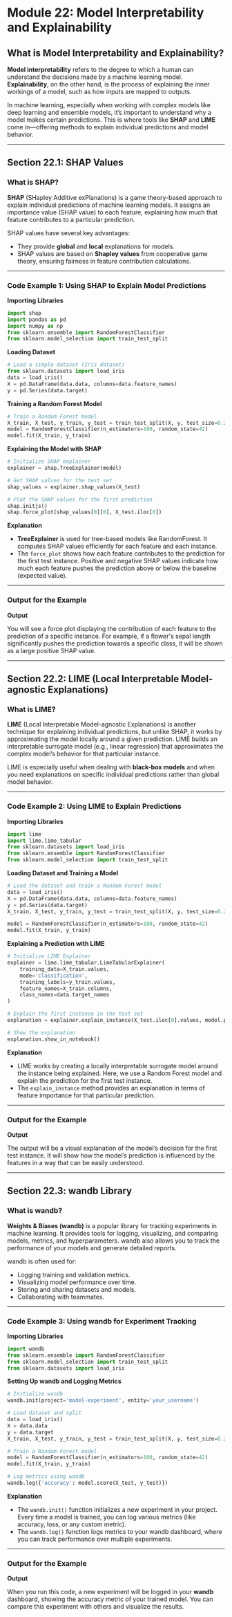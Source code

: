 # Module 22: Model Interpretability and Explainability

## What is Model Interpretability and Explainability?

**Model interpretability** refers to the degree to which a human can understand the decisions made by a machine learning model. **Explainability**, on the other hand, is the process of explaining the inner workings of a model, such as how inputs are mapped to outputs.

In machine learning, especially when working with complex models like deep learning and ensemble models, it’s important to understand why a model makes certain predictions. This is where tools like **SHAP** and **LIME** come in—offering methods to explain individual predictions and model behavior.

---

## Section 22.1: SHAP Values

### What is SHAP?

**SHAP** (SHapley Additive exPlanations) is a game theory-based approach to explain individual predictions of machine learning models. It assigns an importance value (SHAP value) to each feature, explaining how much that feature contributes to a particular prediction.

SHAP values have several key advantages:

- They provide **global** and **local** explanations for models.
- SHAP values are based on **Shapley values** from cooperative game theory, ensuring fairness in feature contribution calculations.

---

### Code Example 1: Using SHAP to Explain Model Predictions

**Importing Libraries**

```python
import shap
import pandas as pd
import numpy as np
from sklearn.ensemble import RandomForestClassifier
from sklearn.model_selection import train_test_split

```

**Loading Dataset**

```python
# Load a simple dataset (Iris dataset)
from sklearn.datasets import load_iris
data = load_iris()
X = pd.DataFrame(data.data, columns=data.feature_names)
y = pd.Series(data.target)

```

**Training a Random Forest Model**

```python
# Train a Random Forest model
X_train, X_test, y_train, y_test = train_test_split(X, y, test_size=0.2, random_state=42)
model = RandomForestClassifier(n_estimators=100, random_state=42)
model.fit(X_train, y_train)

```

**Explaining the Model with SHAP**

```python
# Initialize SHAP explainer
explainer = shap.TreeExplainer(model)

# Get SHAP values for the test set
shap_values = explainer.shap_values(X_test)

# Plot the SHAP values for the first prediction
shap.initjs()
shap.force_plot(shap_values[0][0], X_test.iloc[0])

```

**Explanation**

- **TreeExplainer** is used for tree-based models like RandomForest. It computes SHAP values efficiently for each feature and each instance.
- The `force_plot` shows how each feature contributes to the prediction for the first test instance. Positive and negative SHAP values indicate how much each feature pushes the prediction above or below the baseline (expected value).

---

### Output for the Example

**Output**

You will see a force plot displaying the contribution of each feature to the prediction of a specific instance. For example, if a flower's sepal length significantly pushes the prediction towards a specific class, it will be shown as a large positive SHAP value.

---

## Section 22.2: LIME (Local Interpretable Model-agnostic Explanations)

### What is LIME?

**LIME** (Local Interpretable Model-agnostic Explanations) is another technique for explaining individual predictions, but unlike SHAP, it works by approximating the model locally around a given prediction. LIME builds an interpretable surrogate model (e.g., linear regression) that approximates the complex model’s behavior for that particular instance.

LIME is especially useful when dealing with **black-box models** and when you need explanations on specific individual predictions rather than global model behavior.

---

### Code Example 2: Using LIME to Explain Predictions

**Importing Libraries**

```python
import lime
import lime.lime_tabular
from sklearn.datasets import load_iris
from sklearn.ensemble import RandomForestClassifier
from sklearn.model_selection import train_test_split

```

**Loading Dataset and Training a Model**

```python
# Load the dataset and train a Random Forest model
data = load_iris()
X = pd.DataFrame(data.data, columns=data.feature_names)
y = pd.Series(data.target)
X_train, X_test, y_train, y_test = train_test_split(X, y, test_size=0.2, random_state=42)

model = RandomForestClassifier(n_estimators=100, random_state=42)
model.fit(X_train, y_train)

```

**Explaining a Prediction with LIME**

```python
# Initialize LIME Explainer
explainer = lime.lime_tabular.LimeTabularExplainer(
    training_data=X_train.values,
    mode='classification',
    training_labels=y_train.values,
    feature_names=X_train.columns,
    class_names=data.target_names
)

# Explain the first instance in the test set
explanation = explainer.explain_instance(X_test.iloc[0].values, model.predict_proba, num_features=4)

# Show the explanation
explanation.show_in_notebook()

```

**Explanation**

- LIME works by creating a locally interpretable surrogate model around the instance being explained. Here, we use a Random Forest model and explain the prediction for the first test instance.
- The `explain_instance` method provides an explanation in terms of feature importance for that particular prediction.

---

### Output for the Example

**Output**

The output will be a visual explanation of the model’s decision for the first test instance. It will show how the model’s prediction is influenced by the features in a way that can be easily understood.

---

## Section 22.3: wandb Library

### What is wandb?

**Weights & Biases (wandb)** is a popular library for tracking experiments in machine learning. It provides tools for logging, visualizing, and comparing models, metrics, and hyperparameters. wandb also allows you to track the performance of your models and generate detailed reports.

wandb is often used for:

- Logging training and validation metrics.
- Visualizing model performance over time.
- Storing and sharing datasets and models.
- Collaborating with teammates.

---

### Code Example 3: Using wandb for Experiment Tracking

**Importing Libraries**

```python
import wandb
from sklearn.ensemble import RandomForestClassifier
from sklearn.model_selection import train_test_split
from sklearn.datasets import load_iris

```

**Setting Up wandb and Logging Metrics**

```python
# Initialize wandb
wandb.init(project='model-experiment', entity='your_username')

# Load dataset and split
data = load_iris()
X = data.data
y = data.target
X_train, X_test, y_train, y_test = train_test_split(X, y, test_size=0.2, random_state=42)

# Train a Random Forest model
model = RandomForestClassifier(n_estimators=100, random_state=42)
model.fit(X_train, y_train)

# Log metrics using wandb
wandb.log({'accuracy': model.score(X_test, y_test)})

```

**Explanation**

- The `wandb.init()` function initializes a new experiment in your project. Every time a model is trained, you can log various metrics (like accuracy, loss, or any custom metric).
- The `wandb.log()` function logs metrics to your wandb dashboard, where you can track performance over multiple experiments.

---

### Output for the Example

**Output**

When you run this code, a new experiment will be logged in your **wandb** dashboard, showing the accuracy metric of your trained model. You can compare this experiment with others and visualize the results.